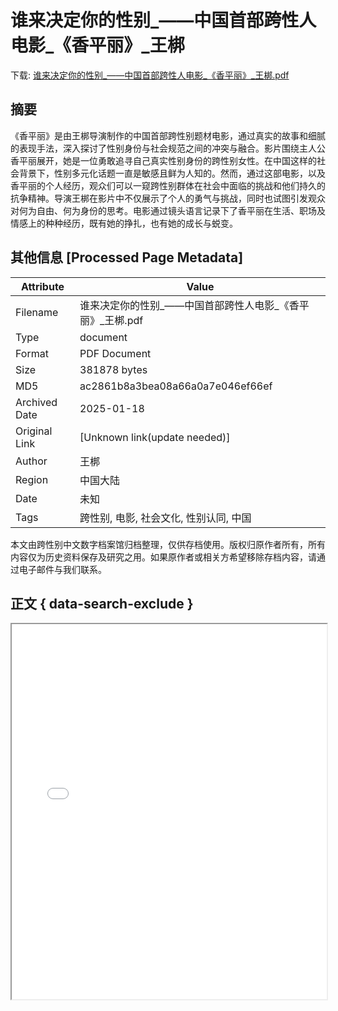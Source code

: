 # 谁来决定你的性别_——中国首部跨性人电影_《香平丽》_王梆

<!-- tcd_download_link -->
下载: [谁来决定你的性别_——中国首部跨性人电影_《香平丽》_王梆.pdf](谁来决定你的性别_——中国首部跨性人电影_《香平丽》_王梆.pdf)
<!-- tcd_download_link_end -->

## 摘要

<!-- tcd_abstract -->
《香平丽》是由王梆导演制作的中国首部跨性别题材电影，通过真实的故事和细腻的表现手法，深入探讨了性别身份与社会规范之间的冲突与融合。影片围绕主人公香平丽展开，她是一位勇敢追寻自己真实性别身份的跨性别女性。在中国这样的社会背景下，性别多元化话题一直是敏感且鲜为人知的。然而，通过这部电影，以及香平丽的个人经历，观众们可以一窥跨性别群体在社会中面临的挑战和他们持久的抗争精神。导演王梆在影片中不仅展示了个人的勇气与挑战，同时也试图引发观众对何为自由、何为身份的思考。电影通过镜头语言记录下了香平丽在生活、职场及情感上的种种经历，既有她的挣扎，也有她的成长与蜕变。

<!-- tcd_abstract_end -->

## 其他信息 [Processed Page Metadata]

| Attribute       | Value                                  |
|-----------------|----------------------------------------|
| Filename        | 谁来决定你的性别_——中国首部跨性人电影_《香平丽》_王梆.pdf                             |
| Type            | document                                 |
| Format          | PDF Document                               |
| Size            | 381878 bytes                           |
| MD5             | ac2861b8a3bea08a66a0a7e046ef66ef                                  |
| Archived Date   | 2025-01-18                             |
| Original Link   | [Unknown link(update needed)]                         |
| Author          | 王梆                               |
| Region          | 中国大陆                               |
| Date            | 未知                                 |
| Tags            | 跨性别, 电影, 社会文化, 性别认同, 中国                                 |

本文由跨性别中文数字档案馆归档整理，仅供存档使用。版权归原作者所有，所有内容仅为历史资料保存及研究之用。如果原作者或相关方希望移除存档内容，请通过电子邮件与我们联系。

## 正文 { data-search-exclude }

<!-- tcd_main_text -->
<iframe src="../谁来决定你的性别_——中国首部跨性人电影_《香平丽》_王梆.pdf" width="100%" height="600px">
    <p>无法显示PDF，请下载查看。</p>
</iframe>
<!-- tcd_main_text_end -->

